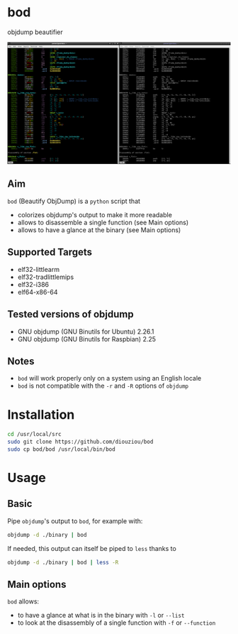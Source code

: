# bod
objdump beautifier

![screenshot](screenshot.png)

## Aim
`bod` (Beautify ObjDump) is a `python` script that
* colorizes objdump's output to make it more readable
* allows to disassemble a single function (see Main options)
* allows to have a glance at the binary (see Main options)

## Supported Targets

* elf32-littlearm
* elf32-tradlittlemips
* elf32-i386
* elf64-x86-64

## Tested versions of objdump

* GNU objdump (GNU Binutils for Ubuntu) 2.26.1
* GNU objdump (GNU Binutils for Raspbian) 2.25

## Notes

* `bod` will work properly only on a system using an English locale
* `bod` is not compatible with the `-r` and `-R` options of `objdump`

# Installation

``` bash
cd /usr/local/src
sudo git clone https://github.com/diouziou/bod
sudo cp bod/bod /usr/local/bin/bod
```

# Usage

## Basic

Pipe `objdump`'s output to `bod`, for example with:

``` bash
objdump -d ./binary | bod
```

If needed, this output can itself be piped to `less` thanks to

``` bash
objdump -d ./binary | bod | less -R
```

## Main options

`bod` allows:
* to have a glance at what is in the binary with `-l` or `--list`
* to look at the disassembly of a single function with `-f` or `--function`
